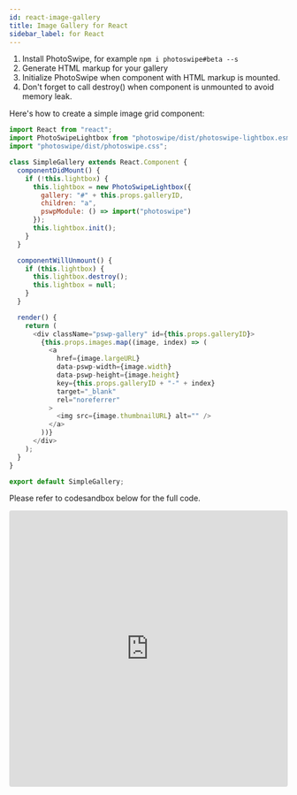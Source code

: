 ```yaml
---
id: react-image-gallery
title: Image Gallery for React
sidebar_label: for React
---
```



1. Install PhotoSwipe, for example `npm i photoswipe#beta --s`
2. Generate HTML markup for your gallery
3. Initialize PhotoSwipe when component with HTML markup is mounted.
4. Don't forget to call destroy() when component is unmounted to avoid memory leak.

Here's how to create a simple image grid component:

```js
import React from "react";
import PhotoSwipeLightbox from "photoswipe/dist/photoswipe-lightbox.esm.js";
import "photoswipe/dist/photoswipe.css";

class SimpleGallery extends React.Component {
  componentDidMount() {
    if (!this.lightbox) {
      this.lightbox = new PhotoSwipeLightbox({
        gallery: "#" + this.props.galleryID,
        children: "a",
        pswpModule: () => import("photoswipe")
      });
      this.lightbox.init();
    }
  }

  componentWillUnmount() {
    if (this.lightbox) {
      this.lightbox.destroy();
      this.lightbox = null;
    }
  }

  render() {
    return (
      <div className="pswp-gallery" id={this.props.galleryID}>
        {this.props.images.map((image, index) => (
          <a
            href={image.largeURL}
            data-pswp-width={image.width}
            data-pswp-height={image.height}
            key={this.props.galleryID + "-" + index}
            target="_blank"
            rel="noreferrer"
          >
            <img src={image.thumbnailURL} alt="" />
          </a>
        ))}
      </div>
    );
  }
}

export default SimpleGallery;
```

Please refer to codesandbox below for the full code.

<iframe src="https://codesandbox.io/embed/photoswipe-simple-react-demo-o00gz5?autoresize=1&fontsize=14&hidenavigation=1&module=%2Fsrc%2FSimpleGallery.js&theme=light"
     style="width:100%; height:500px; border:0; border-radius: 4px; overflow:hidden;"
     title="photoswipe-simple-react-demo"
     allow="accelerometer; ambient-light-sensor; camera; encrypted-media; geolocation; gyroscope; hid; microphone; midi; payment; usb; vr; xr-spatial-tracking"
     sandbox="allow-forms allow-modals allow-popups allow-presentation allow-same-origin allow-scripts"
   ></iframe>